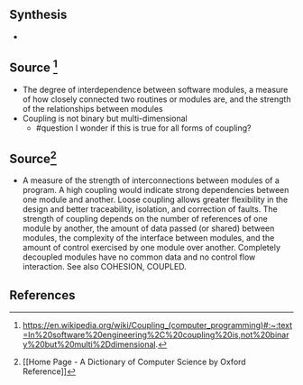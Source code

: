 ## Synthesis
- 
## Source [^1]
- The degree of interdependence between software modules, a measure of how closely connected two routines or modules are, and the strength of the relationships between modules
- Coupling is not binary but multi-dimensional
	- #question I wonder if this is true for all forms of coupling?

## Source[^2]
- A measure of the strength of interconnections between modules of a program. A high coupling would indicate strong dependencies between one module and another. Loose coupling allows greater flexibility in the design and better traceability, isolation, and correction of faults. The strength of coupling depends on the number of references of one module by another, the amount of data passed (or shared) between modules, the complexity of the interface between modules, and the amount of control exercised by one module over another. Completely decoupled modules have no common data and no control flow interaction. See also COHESION, COUPLED.
## References

[^1]: https://en.wikipedia.org/wiki/Coupling_(computer_programming)#:~:text=In%20software%20engineering%2C%20coupling%20is,not%20binary%20but%20multi%2Ddimensional.
[^2]: [[Home Page - A Dictionary of Computer Science by Oxford Reference]]